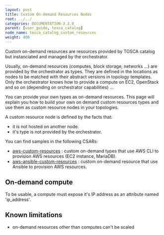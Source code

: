 ```yaml
---
layout: post
title: Custom On-demand Resources Nodes
root: ../../
categories: DOCUMENTATION-3.2.0
parent: [user_guide, tosca_catalog]
node_name: tosca_catalog_custom_resources
weight: 400
---
```


Custom on-demand resources are resources provided by TOSCA catalog but instanciated and managed by the orchestrator.

Usually, on-demand resources (computes, block storage, networks ...) are provided by the orchestrator as types. They are defined in the locations as nodes to be matched with their abstract versions in topology templates. Only the orchestrator knows how to provide a compute on EC2, OpenStack and so on (depending on orchestrator capabilities) ...

You can provide your own types as on-demand resources. This page will explain you how to build your own on demand custom resources types and use them as custom resource nodes in your topologies.

A custom resource node is defined by the facts that:

- it is not hosted on another node.
- it's type is not provided by the orchestrator.


You can find samples in the following CSARs:

- [aws-custom-resources](https://github.com/alien4cloud/samples/tree/master/aws-custom-resources) : custom on-demand types that use AWS CLI to provision AWS resources (EC2 instance, MariaDB).
- [aws-ansible-custom-resources](https://github.com/alien4cloud/samples/tree/master/aws-ansible-custom-resources) : custom on-demand resource that use Ansible to provision AWS resources.

## On-demand compute

To be usable, a compute must expose it's IP address as an attribute named 'ip_address'.



## Known limitations

- on-demand resources other than computes can't be scaled
